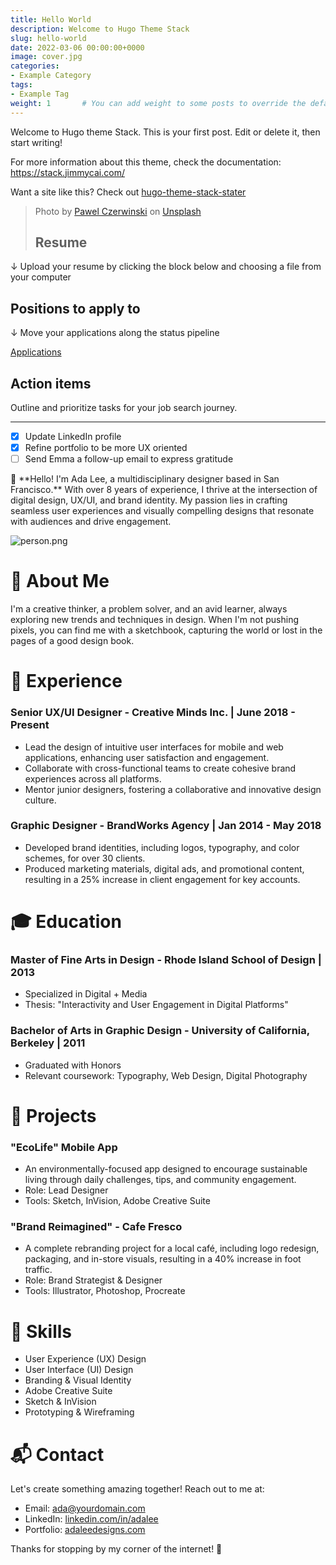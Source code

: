 ```yaml
---
title: Hello World
description: Welcome to Hugo Theme Stack
slug: hello-world
date: 2022-03-06 00:00:00+0000
image: cover.jpg
categories:
- Example Category
tags:
- Example Tag
weight: 1       # You can add weight to some posts to override the default sorting (date descending)
---
```


Welcome to Hugo theme Stack. This is your first post. Edit or delete it, then start writing!

For more information about this theme, check the documentation: https://stack.jimmycai.com/

Want a site like this? Check out [hugo-theme-stack-stater](https://github.com/CaiJimmy/hugo-theme-stack-starter)

> Photo by [Pawel Czerwinski](https://unsplash.com/@pawel_czerwinski) on [Unsplash](https://unsplash.com/)
> ## Resume

↓ Upload your resume by clicking the block below and choosing a file from your computer

[]()

## Positions to apply to

↓ Move your applications along the status pipeline

[Applications](https://www.notion.so/fd621002027e40df80f0a965daf04254?pvs=21)

## Action items

Outline and prioritize tasks for your job search journey.

---

- [x]  Update LinkedIn profile
- [x]  Refine portfolio to be more UX oriented
- [ ]  Send Emma a follow-up email to express gratitude

<aside>
🎨 **Hello! I'm Ada Lee, a multidisciplinary designer based in San Francisco.** With over 8 years of experience, I thrive at the intersection of digital design, UX/UI, and brand identity. My passion lies in crafting seamless user experiences and visually compelling designs that resonate with audiences and drive engagement.

</aside>

![person.png](https://prod-files-secure.s3.us-west-2.amazonaws.com/1f88cc90-92fd-4ce4-bfcd-25daec2ffbbe/5e659275-5b7b-4ed9-97a4-0316fccd1403/person.png)

# 🌈 About Me

I'm a creative thinker, a problem solver, and an avid learner, always exploring new trends and techniques in design. When I'm not pushing pixels, you can find me with a sketchbook, capturing the world or lost in the pages of a good design book.

# 💼 Experience

### Senior UX/UI Designer - Creative Minds Inc. | June 2018 - Present

- Lead the design of intuitive user interfaces for mobile and web applications, enhancing user satisfaction and engagement.
- Collaborate with cross-functional teams to create cohesive brand experiences across all platforms.
- Mentor junior designers, fostering a collaborative and innovative design culture.

### Graphic Designer - BrandWorks Agency | Jan 2014 - May 2018

- Developed brand identities, including logos, typography, and color schemes, for over 30 clients.
- Produced marketing materials, digital ads, and promotional content, resulting in a 25% increase in client engagement for key accounts.

# 🎓 Education

### Master of Fine Arts in Design - Rhode Island School of Design | 2013

- Specialized in Digital + Media
- Thesis: "Interactivity and User Engagement in Digital Platforms"

### Bachelor of Arts in Graphic Design - University of California, Berkeley | 2011

- Graduated with Honors
- Relevant coursework: Typography, Web Design, Digital Photography

# 🚀 Projects

### "EcoLife" Mobile App

- An environmentally-focused app designed to encourage sustainable living through daily challenges, tips, and community engagement.
- Role: Lead Designer
- Tools: Sketch, InVision, Adobe Creative Suite

### "Brand Reimagined" - Cafe Fresco

- A complete rebranding project for a local café, including logo redesign, packaging, and in-store visuals, resulting in a 40% increase in foot traffic.
- Role: Brand Strategist & Designer
- Tools: Illustrator, Photoshop, Procreate

# 🔨 Skills

- User Experience (UX) Design
- User Interface (UI) Design
- Branding & Visual Identity
- Adobe Creative Suite
- Sketch & InVision
- Prototyping & Wireframing

# 📬 Contact

Let's create something amazing together! Reach out to me at:

- Email: [ada@yourdomain.com](mailto:ada@yourdomain.com)
- LinkedIn: [linkedin.com/in/adalee](https://www.linkedin.com/in/adalee)
- Portfolio: [adaleedesigns.com](http://adaleedesigns.com/)

Thanks for stopping by my corner of the internet! 💫